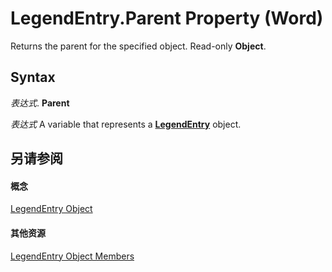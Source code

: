 
# LegendEntry.Parent Property (Word)

Returns the parent for the specified object. Read-only  **Object**.


## Syntax

 _表达式_. **Parent**

 _表达式_ A variable that represents a **[LegendEntry](9f793578-cb9b-faa1-f0a1-ea0f9e90dc6f.md)** object.


## 另请参阅


#### 概念


[LegendEntry Object](9f793578-cb9b-faa1-f0a1-ea0f9e90dc6f.md)
#### 其他资源


[LegendEntry Object Members](http://msdn.microsoft.com/library/d2167011-bb9a-60bb-dd2c-873ffe52e862%28Office.15%29.aspx)